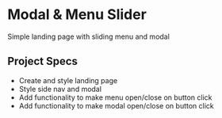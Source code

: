 # Modal & Menu Slider

Simple landing page with sliding menu and modal

## Project Specs

- Create and style landing page
- Style side nav and modal
- Add functionality to make menu open/close on button click
- Add functionality to make modal open/close on button click